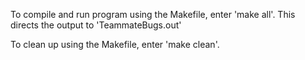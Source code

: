 To compile and run program using the Makefile, enter 'make all'.  This directs the output to 'TeammateBugs.out'

To clean up using the Makefile, enter 'make clean'.
